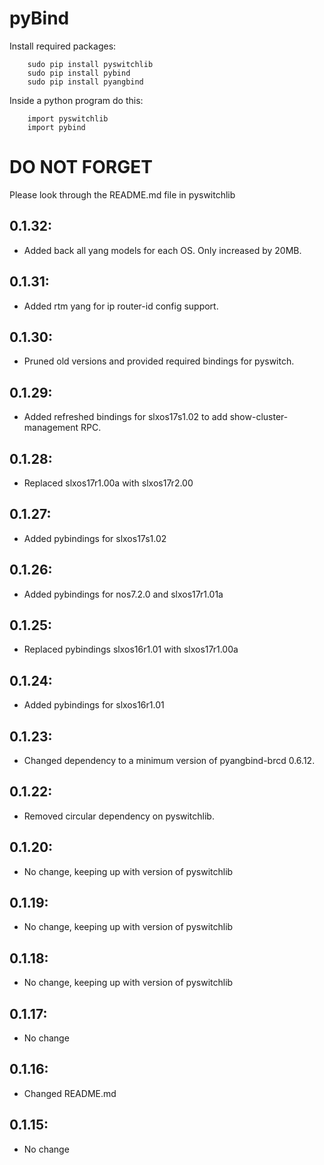 # pyBind

Install required packages:
```
    sudo pip install pyswitchlib
    sudo pip install pybind
    sudo pip install pyangbind
```


Inside a python program do this:
```
    import pyswitchlib
    import pybind
```


# DO NOT FORGET
Please look through the README.md file in pyswitchlib
## 0.1.32:
* Added back all yang models for each OS.  Only increased by 20MB.

## 0.1.31:
* Added rtm yang for ip router-id config support.

## 0.1.30:
* Pruned old versions and provided required bindings for pyswitch.

## 0.1.29:
* Added refreshed bindings for slxos17s1.02 to add show-cluster-management RPC.

## 0.1.28:
* Replaced slxos17r1.00a with slxos17r2.00

## 0.1.27:
* Added pybindings for slxos17s1.02

## 0.1.26:
* Added pybindings for nos7.2.0 and slxos17r1.01a

## 0.1.25:
* Replaced pybindings slxos16r1.01 with slxos17r1.00a

## 0.1.24:
* Added pybindings for slxos16r1.01

## 0.1.23:
* Changed dependency to a minimum version of pyangbind-brcd 0.6.12.

## 0.1.22:
* Removed circular dependency on pyswitchlib.

## 0.1.20:
* No change, keeping up with version of pyswitchlib

## 0.1.19:
* No change, keeping up with version of pyswitchlib

## 0.1.18:
* No change, keeping up with version of pyswitchlib

## 0.1.17:
* No change

## 0.1.16:
* Changed README.md

## 0.1.15:
* No change

